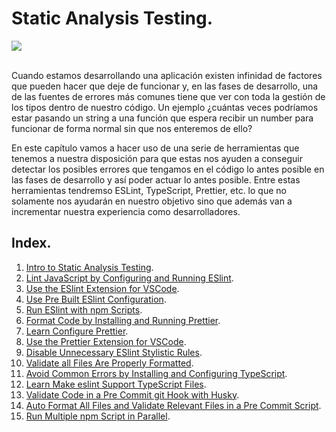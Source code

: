 # Static Analysis Testing.

<div>
  <img src='https://d2eip9sf3oo6c2.cloudfront.net/playlists/square_covers/000/412/614/square_480/5_Static.png'>
</div>
<br />

Cuando estamos desarrollando una aplicación existen infinidad de factores que pueden hacer que deje de funcionar y, en las fases de desarrollo, una de las fuentes de errores más comunes tiene que ver con toda la gestión de los tipos dentro de nuestro código. Un ejemplo ¿cuántas veces podríamos estar pasando un string a una función que espera recibir un number para funcionar de forma normal sin que nos enteremos de ello?

En este capítulo vamos a hacer uso de una serie de herramientas que tenemos a nuestra disposición para que estas nos ayuden a conseguir detectar los posibles errores que tengamos en el código lo antes posible en las fases de desarrollo y así poder actuar lo antes posible. Entre estas herramientas tendremso ESLint, TypeScript, Prettier, etc. lo que no solamente nos ayudarán en nuestro objetivo sino que además van a incrementar nuestra experiencia como desarrolladores.

## Index.

1. [Intro to Static Analysis Testing](./02_01.md).
2. [Lint JavaScript by Configuring and Running ESlint](./02_02.md).
3. [Use the ESlint Extension for VSCode](./02_03.md).
4. [Use Pre Built ESlint Configuration](./02_04.md).
5. [Run ESlint with npm Scripts](./02_05.md).
6. [Format Code by Installing and Running Prettier](./02_06.md).
7. [Learn Configure Prettier](./02_07.md).
8. [Use the Prettier Extension for VSCode](./02_08.md).
9. [Disable Unnecessary ESlint Stylistic Rules](./02_09.md).
10. [Validate all Files Are Properly Formatted](./02_10.md).
11. [Avoid Common Errors by Installing and Configuring TypeScript](./02_11.md).
12. [Learn Make eslint Support TypeScript Files](./02_12.md).
13. [Validate Code in a Pre Commit git Hook with Husky](./02_13.md).
14. [Auto Format All Files and Validate Relevant Files in a Pre Commit Script](./02_14.md).
15. [Run Multiple npm Script in Parallel](./02_15.md).
